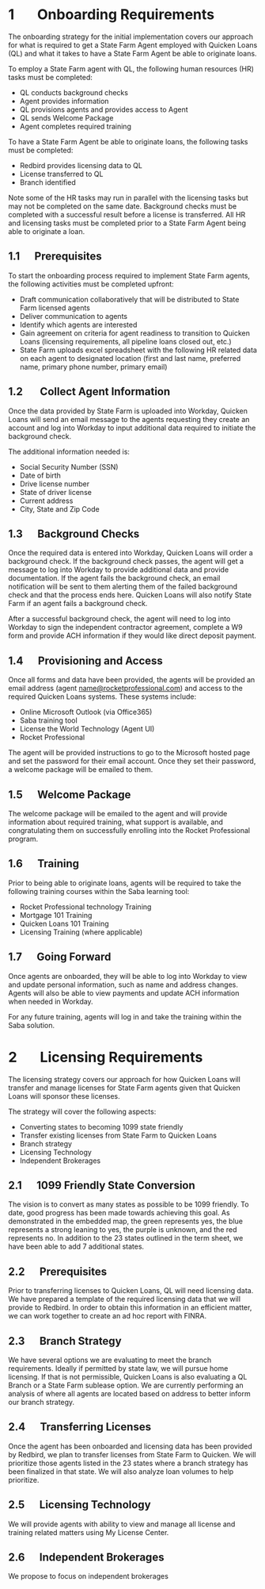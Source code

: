 
# 1       Onboarding Requirements

The onboarding strategy for the initial implementation covers our approach for what is required to get a State Farm Agent employed with Quicken Loans (QL) and what it takes to have a State Farm Agent be able to originate loans.

To employ a State Farm agent with QL, the following human resources (HR) tasks must be completed:

- QL conducts background checks
- Agent provides information
- QL provisions agents and provides access to Agent
- QL sends Welcome Package
- Agent completes required training


To have a State Farm Agent be able to originate loans, the following tasks must be completed:

- Redbird provides licensing data to QL
- License transferred to QL
- Branch identified


Note some of the HR tasks may run in parallel with the licensing tasks but may not be completed on the same date. Background checks must be completed with a successful result before a license is transferred. All HR and licensing tasks must be completed prior to a State Farm Agent being able to originate a loan.

## 1.1      Prerequisites  

To start the onboarding process required to implement State Farm agents, the following activities must be completed upfront:

- Draft communication collaboratively that will be distributed to State Farm licensed agents
- Deliver communication to agents
- Identify which agents are interested
- Gain agreement on criteria for agent readiness to transition to Quicken Loans (licensing requirements, all pipeline loans closed out, etc.)
- State Farm uploads excel spreadsheet with the following HR related data on each agent to designated location (first and last name, preferred name, primary phone number, primary email)


## 1.2       Collect Agent Information

Once the data provided by State Farm is uploaded into Workday, Quicken Loans will send an email message to the agents requesting they create an account and log into Workday to input additional data required to initiate the background check.

The additional information needed is:

- Social Security Number (SSN)
- Date of birth
- Drive license number
- State of driver license
- Current address
- City, State and Zip Code


## 1.3      Background Checks

Once the required data is entered into Workday, Quicken Loans will order a background check. If the background check passes, the agent will get a message to log into Workday to provide additional data and provide documentation. If the agent fails the background check, an email notification will be sent to them alerting them of the failed background check and that the process ends here. Quicken Loans will also notify State Farm if an agent fails a background check.

After a successful background check, the agent will need to log into Workday to sign the independent contractor agreement, complete a W9 form and provide ACH information if they would like direct deposit payment.

## 1.4      Provisioning and Access

Once all forms and data have been provided, the agents will be provided an email address (agent [name@rocketprofessional.com](mailto:name@rocketprofessional.com)) and access to the required Quicken Loans systems. These systems include:

- Online Microsoft Outlook (via Office365)
- Saba training tool
- License the World Technology (Agent UI)
- Rocket Professional


The agent will be provided instructions to go to the Microsoft hosted page and set the password for their email account. Once they set their password, a welcome package will be emailed to them.

## 1.5      Welcome Package

The welcome package will be emailed to the agent and will provide information about required training, what support is available, and congratulating them on successfully enrolling into the Rocket Professional program.

## 1.6      Training

Prior to being able to originate loans, agents will be required to take the following training courses within the Saba learning tool:

- Rocket Professional technology Training
- Mortgage 101 Training
- Quicken Loans 101 Training
- Licensing Training (where applicable)


## 1.7      Going Forward

Once agents are onboarded, they will be able to log into Workday to view and update personal information, such as name and address changes. Agents will also be able to view payments and update ACH information when needed in Workday.

For any future training, agents will log in and take the training within the Saba solution.

# 2       Licensing Requirements



The licensing strategy covers our approach for how Quicken Loans will transfer and manage licenses for State Farm agents given that Quicken Loans will sponsor these licenses.

The strategy will cover the following aspects:

- Converting states to becoming 1099 state friendly
- Transfer existing licenses from State Farm to Quicken Loans
- Branch strategy
- Licensing Technology
- Independent Brokerages


## 2.1      1099 Friendly State Conversion

The vision is to convert as many states as possible to be 1099 friendly. To date, good progress has been made towards achieving this goal. As demonstrated in the embedded map, the green represents yes, the blue represents a strong leaning to yes, the purple is unknown, and the red represents no. In addition to the 23 states outlined in the term sheet, we have been able to add 7 additional states.



## 2.2      Prerequisites

Prior to transferring licenses to Quicken Loans, QL will need licensing data. We have prepared a template of the required licensing data that we will provide to Redbird. In order to obtain this information in an efficient matter, we can work together to create an ad hoc report with FINRA.

## 2.3      Branch Strategy

We have several options we are evaluating to meet the branch requirements. Ideally if permitted by state law, we will pursue home licensing. If that is not permissible, Quicken Loans is also evaluating a QL Branch or a State Farm sublease option. We are currently performing an analysis of where all agents are located based on address to better inform our branch strategy.

## 2.4      Transferring Licenses

Once the agent has been onboarded and licensing data has been provided by Redbird, we plan to transfer licenses from State Farm to Quicken. We will prioritize those agents listed in the 23 states where a branch strategy has been finalized in that state. We will also analyze loan volumes to help prioritize.

## 2.5      Licensing Technology

We will provide agents with ability to view and manage all license and training related matters using My License Center.



## 2.6      Independent Brokerages

We propose to focus on independent brokerages
